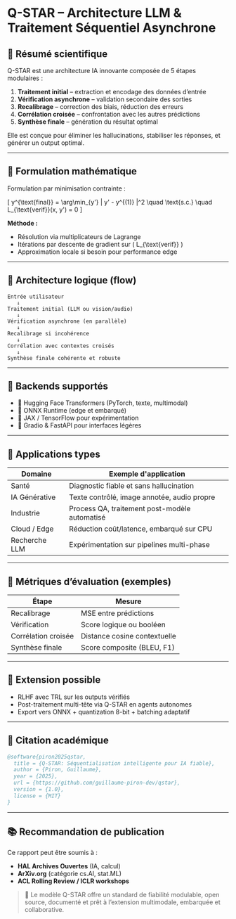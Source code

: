 # Q-STAR – Architecture LLM & Traitement Séquentiel Asynchrone

## 🧠 Résumé scientifique
Q-STAR est une architecture IA innovante composée de 5 étapes modulaires :
1. **Traitement initial** – extraction et encodage des données d’entrée
2. **Vérification asynchrone** – validation secondaire des sorties
3. **Recalibrage** – correction des biais, réduction des erreurs
4. **Corrélation croisée** – confrontation avec les autres prédictions
5. **Synthèse finale** – génération du résultat optimal

Elle est conçue pour éliminer les hallucinations, stabiliser les réponses, et générer un output optimal.

---

## 🔁 Formulation mathématique
Formulation par minimisation contrainte :

\[ y^{\text{final}} = \arg\min_{y'} \| y' - y^{(1)} \|^2 \quad \text{s.c.} \quad L_{\text{verif}}(x, y') = 0 \]

**Méthode :**
- Résolution via multiplicateurs de Lagrange
- Itérations par descente de gradient sur \( L_{\text{verif}} \)
- Approximation locale si besoin pour performance edge

---

## 🧬 Architecture logique (flow)

```
Entrée utilisateur
   ↓
Traitement initial (LLM ou vision/audio)
   ↓
Vérification asynchrone (en parallèle)
   ↓
Recalibrage si incohérence
   ↓
Corrélation avec contextes croisés
   ↓
Synthèse finale cohérente et robuste
```

---

## 🧠 Backends supportés
- 🔗 Hugging Face Transformers (PyTorch, texte, multimodal)
- 🔌 ONNX Runtime (edge et embarqué)
- 🧪 JAX / TensorFlow pour expérimentation
- 🧠 Gradio & FastAPI pour interfaces légères

---

## 🧪 Applications types
| Domaine         | Exemple d'application                            |
|----------------|--------------------------------------------------|
| Santé          | Diagnostic fiable et sans hallucination          |
| IA Générative  | Texte contrôlé, image annotée, audio propre     |
| Industrie      | Process QA, traitement post-modèle automatisé   |
| Cloud / Edge   | Réduction coût/latence, embarqué sur CPU        |
| Recherche LLM  | Expérimentation sur pipelines multi-phase       |

---

## 📐 Métriques d’évaluation (exemples)
| Étape                  | Mesure                     |
|------------------------|----------------------------|
| Recalibrage            | MSE entre prédictions      |
| Vérification           | Score logique ou booléen   |
| Corrélation croisée    | Distance cosine contextuelle|
| Synthèse finale        | Score composite (BLEU, F1) |

---

## 🔬 Extension possible
- RLHF avec TRL sur les outputs vérifiés
- Post-traitement multi-tête via Q-STAR en agents autonomes
- Export vers ONNX + quantization 8-bit + batching adaptatif

---

## 🔗 Citation académique
```bibtex
@software{piron2025qstar,
  title = {Q-STAR: Séquentialisation intelligente pour IA fiable},
  author = {Piron, Guillaume},
  year = {2025},
  url = {https://github.com/guillaume-piron-dev/qstar},
  version = {1.0},
  license = {MIT}
}
```

---

## 📚 Recommandation de publication
Ce rapport peut être soumis à :
- **HAL Archives Ouvertes** (IA, calcul)
- **ArXiv.org** (catégorie cs.AI, stat.ML)
- **ACL Rolling Review / ICLR workshops**

> 🧠 Le modèle Q-STAR offre un standard de fiabilité modulable, open source, documenté et prêt à l’extension multimodale, embarquée et collaborative.
